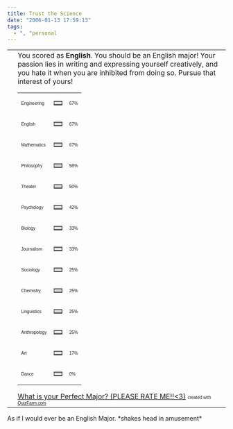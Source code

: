 ```yaml
---
title: Trust the Science
date: "2006-01-13 17:59:13"
tags:
  - ", "personal
---
```

<table width="600" cellspacing="0" cellpadding="5" border="0">
<tr>
<td></td>
<td>You scored as <strong>English</strong>. You should be an English major! Your passion lies in writing and expressing yourself creatively, and you hate it when you are inhibited from doing so. Pursue that interest of yours!
<table width="300" cellspacing="0" cellpadding="0" border="0">
<tr>
<td><font size="1" face="Arial">Engineering</font></td>
<td>
<table width="67" cellspacing="0" cellpadding="0" border="1" bgcolor="#dddddd">
<tr>
<td></td>
</tr>
</table>
</td>
<td><font size="1" face="Arial">67%</font></td>
</tr>
<tr>
<td><font size="1" face="Arial">English</font></td>
<td>
<table width="67" cellspacing="0" cellpadding="0" border="1" bgcolor="#dddddd">
<tr>
<td></td>
</tr>
</table>
</td>
<td><font size="1" face="Arial">67%</font></td>
</tr>
<tr>
<td><font size="1" face="Arial">Mathematics</font></td>
<td>
<table width="67" cellspacing="0" cellpadding="0" border="1" bgcolor="#dddddd">
<tr>
<td></td>
</tr>
</table>
</td>
<td><font size="1" face="Arial">67%</font></td>
</tr>
<tr>
<td><font size="1" face="Arial">Philosophy</font></td>
<td>
<table width="58" cellspacing="0" cellpadding="0" border="1" bgcolor="#dddddd">
<tr>
<td></td>
</tr>
</table>
</td>
<td><font size="1" face="Arial">58%</font></td>
</tr>
<tr>
<td><font size="1" face="Arial">Theater</font></td>
<td>
<table width="50" cellspacing="0" cellpadding="0" border="1" bgcolor="#dddddd">
<tr>
<td></td>
</tr>
</table>
</td>
<td><font size="1" face="Arial">50%</font></td>
</tr>
<tr>
<td><font size="1" face="Arial">Psychology</font></td>
<td>
<table width="42" cellspacing="0" cellpadding="0" border="1" bgcolor="#dddddd">
<tr>
<td></td>
</tr>
</table>
</td>
<td><font size="1" face="Arial">42%</font></td>
</tr>
<tr>
<td><font size="1" face="Arial">Biology</font></td>
<td>
<table width="33" cellspacing="0" cellpadding="0" border="1" bgcolor="#dddddd">
<tr>
<td></td>
</tr>
</table>
</td>
<td><font size="1" face="Arial">33%</font></td>
</tr>
<tr>
<td><font size="1" face="Arial">Journalism</font></td>
<td>
<table width="33" cellspacing="0" cellpadding="0" border="1" bgcolor="#dddddd">
<tr>
<td></td>
</tr>
</table>
</td>
<td><font size="1" face="Arial">33%</font></td>
</tr>
<tr>
<td><font size="1" face="Arial">Sociology</font></td>
<td>
<table width="25" cellspacing="0" cellpadding="0" border="1" bgcolor="#dddddd">
<tr>
<td></td>
</tr>
</table>
</td>
<td><font size="1" face="Arial">25%</font></td>
</tr>
<tr>
<td><font size="1" face="Arial">Chemistry</font></td>
<td>
<table width="25" cellspacing="0" cellpadding="0" border="1" bgcolor="#dddddd">
<tr>
<td></td>
</tr>
</table>
</td>
<td><font size="1" face="Arial">25%</font></td>
</tr>
<tr>
<td><font size="1" face="Arial">Linguistics</font></td>
<td>
<table width="25" cellspacing="0" cellpadding="0" border="1" bgcolor="#dddddd">
<tr>
<td></td>
</tr>
</table>
</td>
<td><font size="1" face="Arial">25%</font></td>
</tr>
<tr>
<td><font size="1" face="Arial">Anthropology</font></td>
<td>
<table width="25" cellspacing="0" cellpadding="0" border="1" bgcolor="#dddddd">
<tr>
<td></td>
</tr>
</table>
</td>
<td><font size="1" face="Arial">25%</font></td>
</tr>
<tr>
<td><font size="1" face="Arial">Art</font></td>
<td>
<table width="17" cellspacing="0" cellpadding="0" border="1" bgcolor="#dddddd">
<tr>
<td></td>
</tr>
</table>
</td>
<td><font size="1" face="Arial">17%</font></td>
</tr>
<tr>
<td><font size="1" face="Arial">Dance</font></td>
<td>
<table width="0" cellspacing="0" cellpadding="0" border="1" bgcolor="#dddddd">
<tr>
<td></td>
</tr>
</table>
</td>
<td><font size="1" face="Arial">0%</font></td>
</tr>
</table>
<a href="http://quizfarm.com/test.php?q_id=119158">What is your Perfect Major? (PLEASE RATE ME!!&lt;3)</a>
<font size="1" face="Arial">created with <a href="http://quizfarm.com/">QuizFarm.com</a></font></td>
</tr>
</table>
As if I would ever be an English Major. *shakes head in amusement*

